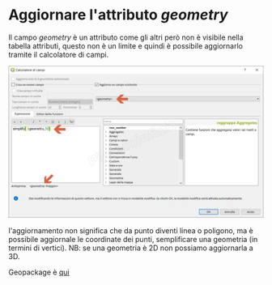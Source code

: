 # Aggiornare l'attributo _geometry_

Il campo _geometry_ è un attributo come gli altri però non è visibile nella tabella attributi, questo non è un limite e quindi è possibile aggiornarlo tramite il calcolatore di campi.

![](/img/esempi/agg_geometry/agg_geom1.png)

l'aggiornamento non significa che da punto diventi linea o poligono, ma è possibile aggiornale le coordinate dei punti, semplificare una geometria (in termini di vertici).
NB: se una geometria è 2D non possiamo aggiornarla a 3D.

Geopackage è [qui](dati_esempi.zip)
